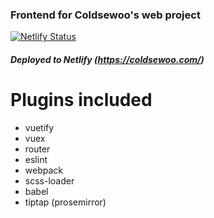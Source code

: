 
### Frontend for Coldsewoo's web project

[![Netlify Status](https://api.netlify.com/api/v1/badges/6a77a7c1-c29b-4dc1-a5c3-ecc1a8f77fa3/deploy-status)](https://app.netlify.com/sites/coldsewoo/deploys)
##### Deployed to Netlify (https://coldsewoo.com/)



# Plugins included
- vuetify
- vuex
- router
- eslint
- webpack
- scss-loader
- babel
- tiptap (prosemirror)


